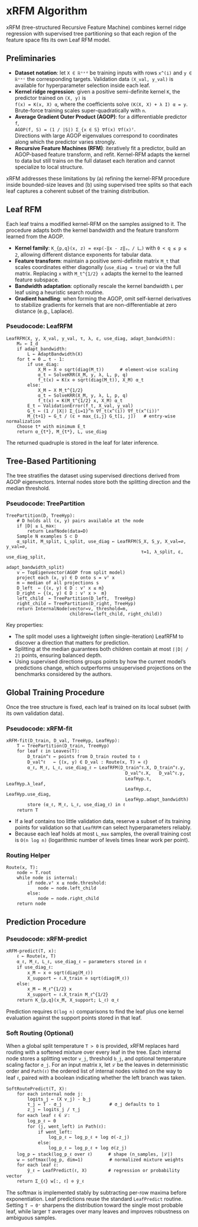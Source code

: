 # xRFM Algorithm

xRFM (tree-structured Recursive Feature Machine) combines kernel ridge regression with supervised tree partitioning so that each region of the feature space fits its own Leaf RFM model. 

## Preliminaries

- **Dataset notation**: let `X ∈ ℝⁿˣᵈ` be training inputs with rows `x^(i)` and `y ∈ ℝⁿˣᶜ` the corresponding targets. Validation data `(X_val, y_val)` is available for hyperparameter selection inside each leaf.
- **Kernel ridge regression**: given a positive semi-definite kernel `K`, the predictor trained on `(X, y)` is  
  `f(x) = K(x, X) α`, where the coefficients solve `(K(X, X) + λ I) α = y`. Brute-force training scales super-quadratically with `n`.
- **Average Gradient Outer Product (AGOP)**: for a differentiable predictor `f`,  
  `AGOP(f, S) = (1 / |S|) Σ_{x ∈ S} ∇f(x) ∇f(x)ᵀ`.  
  Directions with large AGOP eigenvalues correspond to coordinates along which the predictor varies strongly.
- **Recursive Feature Machines (RFM)**: iteratively fit a predictor, build an AGOP-based feature transform, and refit. Kernel-RFM adapts the kernel to data but still trains on the full dataset each iteration and cannot specialize to local structure.

xRFM addresses these limitations by (a) refining the kernel-RFM procedure inside bounded-size leaves and (b) using supervised tree splits so that each leaf captures a coherent subset of the training distribution.

## Leaf RFM

Each leaf trains a modified kernel-RFM on the samples assigned to it. The procedure adapts both the kernel bandwidth and the feature transform learned from the AGOP.

- **Kernel family**: `K_{p,q}(x, z) = exp(-‖x - z‖ₚᵩ / Lᵩ)` with `0 < q ≤ p ≤ 2`, allowing different distance exponents for tabular data.
- **Feature transform**: maintain a positive semi-definite matrix `M_t` that scales coordinates either diagonally (`use_diag = true`) or via the full matrix. Replacing `x` with `M_t^{1/2} x` adapts the kernel to the learned feature subspace.
- **Bandwidth adaptation**: optionally rescale the kernel bandwidth `L` per leaf using a heuristic search routine.
- **Gradient handling**: when forming the AGOP, omit self-kernel derivatives to stabilize gradients for kernels that are non-differentiable at zero distance (e.g., Laplace).

### Pseudocode: LeafRFM

```
LeafRFM(X, y, X_val, y_val, τ, λ, ε, use_diag, adapt_bandwidth):
    M₀ ← I_d
    if adapt_bandwidth:
        L ← AdaptBandwidth(X)
    for t = 0 … τ - 1:
        if use_diag:
            X_M ← X ⊙ sqrt(diag(M_t))      # element-wise scaling
            α_t ← SolveKRR(X_M, y, λ, L, p, q)
            f_t(x) = K(x ⊙ sqrt(diag(M_t)), X_M) α_t
        else:
            X_M ← X M_t^{1/2}
            α_t ← SolveKRR(X_M, y, λ, L, p, q)
            f_t(x) = K(M_t^{1/2} x, X_M) α_t
        E_t ← ValidationError(f_t, X_val, y_val)
        G_t ← (1 / |X|) Σ_{i=1}^n ∇f_t(x^(i)) ∇f_t(x^(i))ᵀ
        M_{t+1} ← G_t / (ε + max_{i,j} G_t[i, j])   # entry-wise normalization
    Choose t* with minimum E_t
    return α_{t*}, M_{t*}, L, use_diag
```

The returned quadruple is stored in the leaf for later inference.

## Tree-Based Partitioning

The tree stratifies the dataset using supervised directions derived from AGOP eigenvectors. Internal nodes store both the splitting direction and the median threshold.

### Pseudocode: TreePartition

```
TreePartition(D, TreeHyp):
    # D holds all (x, y) pairs available at the node
    if |D| ≤ L_max:
        return LeafNode(data=D)
    Sample N examples S ⊂ D
    α_split, M_split, L_split, use_diag ← LeafRFM(S_X, S_y, X_val=∅, y_val=∅,
                                                   τ=1, λ_split, ε, use_diag_split,
                                                   adapt_bandwidth_split)
    v ← TopEigenvector(AGOP from split model)
    project each (x, y) ∈ D onto s = vᵀ x
    m ← median of all projections s
    D_left  ← {(x, y) ∈ D : vᵀ x ≤ m}
    D_right ← {(x, y) ∈ D : vᵀ x >  m}
    left_child  ← TreePartition(D_left,  TreeHyp)
    right_child ← TreePartition(D_right, TreeHyp)
    return InternalNode(vector=v, threshold=m,
                        children=(left_child, right_child))
```

Key properties:

- The split model uses a lightweight (often single-iteration) LeafRFM to discover a direction that matters for prediction.
- Splitting at the median guarantees both children contain at most `⌈|D| / 2⌉` points, ensuring balanced depth.
- Using supervised directions groups points by how the current model’s predictions change, which outperforms unsupervised projections on the benchmarks considered by the authors.

## Global Training Procedure

Once the tree structure is fixed, each leaf is trained on its local subset (with its own validation data).

### Pseudocode: xRFM-fit

```
xRFM-fit(D_train, D_val, TreeHyp, LeafHyp):
    T ← TreePartition(D_train, TreeHyp)
    for leaf ℓ in Leaves(T):
        D_train^ℓ ← points from D_train routed to ℓ
        D_val^ℓ   ← {(x, y) ∈ D_val : Route(x, T) = ℓ}
        α_ℓ, M_ℓ, L_ℓ, use_diag_ℓ ← LeafRFM(D_train^ℓ.X, D_train^ℓ.y,
                                             D_val^ℓ.X,   D_val^ℓ.y,
                                             LeafHyp.τ, LeafHyp.λ_leaf,
                                             LeafHyp.ε, LeafHyp.use_diag,
                                             LeafHyp.adapt_bandwidth)
        store (α_ℓ, M_ℓ, L_ℓ, use_diag_ℓ) in ℓ
    return T
```

- If a leaf contains too little validation data, reserve a subset of its training points for validation so that `LeafRFM` can select hyperparameters reliably.
- Because each leaf holds at most `L_max` samples, the overall training cost is `O(n log n)` (logarithmic number of levels times linear work per point).

### Routing Helper

```
Route(x, T):
    node ← T.root
    while node is internal:
        if node.vᵀ x ≤ node.threshold:
            node ← node.left_child
        else:
            node ← node.right_child
    return node
```

## Prediction Procedure

### Pseudocode: xRFM-predict

```
xRFM-predict(T, x):
    ℓ ← Route(x, T)
    α_ℓ, M_ℓ, L_ℓ, use_diag_ℓ ← parameters stored in ℓ
    if use_diag_ℓ:
        x_M ← x ⊙ sqrt(diag(M_ℓ))
        X_support ← ℓ.X_train ⊙ sqrt(diag(M_ℓ))
    else:
        x_M ← M_ℓ^{1/2} x
        X_support ← ℓ.X_train M_ℓ^{1/2}
    return K_{p,q}(x_M, X_support; L_ℓ) α_ℓ
```

Prediction requires `O(log n)` comparisons to find the leaf plus one kernel evaluation against the support points stored in that leaf.

### Soft Routing (Optional)

When a global split temperature `T > 0` is provided, xRFM replaces hard routing with a softened mixture over every leaf in the tree. Each internal node stores a splitting vector `v_j`, threshold `b_j`, and optional temperature scaling factor `σ_j`. For an input matrix `X`, let `ℒ` be the leaves in deterministic order and `Path(ℓ)` the ordered list of internal nodes visited on the way to leaf `ℓ`, paired with a boolean indicating whether the left branch was taken.

```
SoftRoutePredict(T, X):
    for each internal node j:
        logits_j ← (X v_j) - b_j
        τ_j ← T · σ_j                  # σ_j defaults to 1
        z_j ← logits_j / τ_j
    for each leaf ℓ ∈ ℒ:
        log_p_ℓ ← 0
        for (j, went_left) in Path(ℓ):
            if went_left:
                log_p_ℓ ← log_p_ℓ + log σ(-z_j)
            else:
                log_p_ℓ ← log_p_ℓ + log σ(z_j)
    log_p ← stack(log_p_ℓ over ℓ)      # shape (n_samples, |ℒ|)
    w ← softmax(log_p, dim=1)          # normalized mixture weights
    for each leaf ℓ:
        ŷ_ℓ ← LeafPredict(ℓ, X)        # regression or probability vector
    return Σ_{ℓ} w[:, ℓ] ⊙ ŷ_ℓ
```

The softmax is implemented stably by subtracting per-row maxima before exponentiation. Leaf predictions reuse the standard `LeafPredict` routine. Setting `T → 0⁺` sharpens the distribution toward the single most probable leaf, while larger `T` averages over many leaves and improves robustness on ambiguous samples.
